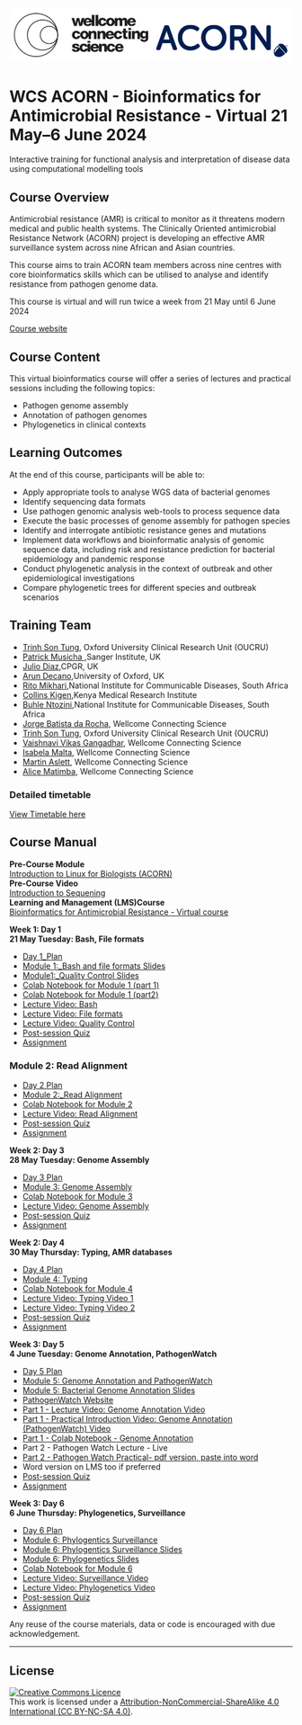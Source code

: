 # <img src="course_data/WCS_ACORN_Logo.png"/>

# WCS ACORN - Bioinformatics for Antimicrobial Resistance - Virtual 21 May–6 June 2024

Interactive training for functional analysis and interpretation of disease data using computational modelling tools

## Course Overview

Antimicrobial resistance (AMR) is critical to monitor as it threatens modern medical and public health systems. The Clinically Oriented antimicrobial Resistance Network (ACORN) project is developing an effective AMR surveillance system across nine African and Asian countries.

This course aims to train ACORN team members across nine centres with core bioinformatics skills which can be utilised to analyse and identify resistance from pathogen genome data.

This course is virtual and will run twice a week from 21 May until 6 June 2024

[Course website](https://coursesandconferences.wellcomeconnectingscience.org/event/wcs-acorn-bioinformatics-for-antimicrobial-resistance-virtual-20240521/)

## Course Content

This virtual bioinformatics course will offer a series of lectures and practical sessions including the following topics:

- Pathogen genome assembly
- Annotation of pathogen genomes
- Phylogenetics in clinical contexts

## Learning Outcomes

At the end of this course, participants will be able to:

- Apply appropriate tools to analyse WGS data of bacterial genomes
- Identify sequencing data formats
- Use pathogen genomic analysis web-tools to process sequence data
- Execute the basic processes of genome assembly for pathogen species
- Identify and interrogate antibiotic resistance genes and mutations
- Implement data workflows and bioinformatic analysis of genomic sequence data, including risk and resistance prediction for bacterial epidemiology and pandemic response
- Conduct phylogenetic analysis in the context of outbreak and other epidemiological investigations
- Compare phylogenetic trees for different species and outbreak scenarios

## Training Team
- [Trinh Son Tung](https://www.researchgate.net/profile/Tung-Trinh), Oxford University Clinical Research Unit (OUCRU)
- [Patrick Musicha ](link),Sanger Institute, UK
- [Julio Diaz](link),CPGR, UK
- [Arun Decano](link),University of Oxford, UK
- [Rito Mikhari](link),National Institute for Communicable Diseases, South Africa
- [Collins Kigen](link),Kenya Medical Research Institute
- [Buhle Ntozini](link),National Institute for Communicable Diseases, South Africa
- [Jorge Batista da Rocha](https://www.wellcomeconnectingscience.org/person/batista-da-rocha-jorge/), Wellcome Connecting Science
- [Trinh Son Tung](https://www.researchgate.net/profile/Tung-Trinh), Oxford University Clinical Research Unit (OUCRU)
- [Vaishnavi Vikas Gangadhar](https://www.wellcomeconnectingscience.org/person/gangadhar-vaishnavi/), Wellcome Connecting Science
- [Isabela Malta](https://www.wellcomeconnectingscience.org/person/malta-isabela/), Wellcome Connecting Science
- [Martin Aslett](https://www.wellcomeconnectingscience.org/person/aslett-martin/), Wellcome Connecting Science
- [Alice Matimba](https://www.wellcomeconnectingscience.org/person/matimba-alice/#), Wellcome Connecting Science

### Detailed timetable
[View Timetable here](ACORN_TimeTable.pdf)

## Course Manual

**Pre-Course Module**        
[Introduction to Linux for Biologists (ACORN)](https://lms.wellcomeconnectingscience.org/course/view.php?id=165)         
**Pre-Course Video**           
[Introduction to Sequening](https://youtu.be/4VZjvYJN18w)        
**Learning and Management (LMS)Course**           
[Bioinformatics for Antimicrobial Resistance - Virtual course](https://lms.wellcomeconnectingscience.org/course/view.php?id=165)

**Week 1: Day 1**   
**21 May Tuesday: Bash, File formats**  
- [Day 1_Plan](course_data/21_May_Day_1/Day1_Plan.md) 
- [Module 1:_Bash and file formats Slides](https://github.com/WCSCourses/ACORN-ClinAMR/blob/main/course_data/21_May_Day_1/WCS_ACORN_Course_Slides_Module1_Bash_and_fileformats_20%20May%202024.pptx.pdf)  
- [Module1:_Quality Control Slides](https://github.com/WCSCourses/ACORN-ClinAMR/blob/main/course_data/21_May_Day_1/WCS_ACORN_Course_Slides_Module1_Quality_Control_15_May_2024_updated.pptx.pdf)
- [Colab Notebook for Module 1 (part 1)](https://githubtocolab.com/WCSCourses/ACORN-ClinAMR/blob/main/course_data/21_May_Day_1/Module_1_part1_ACORN(updated)_vBioinf.ipynb)
- [Colab Notebook for Module 1 (part2)](https://githubtocolab.com/WCSCourses/ACORN-ClinAMR/blob/main/course_data/21_May_Day_1/Module_1_part2_ACORN_vBioinf.ipynb)  
- [Lecture Video: Bash](https://youtu.be/Nby862Cm7Ac)
- [Lecture Video: File formats ](https://youtu.be/RQaskuunQic)
- [Lecture Video: Quality Control](https://youtu.be/s79XYtdTxkI)  
- [Post-session Quiz](https://lms.wellcomeconnectingscience.org/mod/quiz/view.php?id=6055)  
- [Assignment](https://lms.wellcomeconnectingscience.org/mod/assign/view.php?id=6056)
  
### Module 2: Read Alignment
- [Day 2 Plan](course_data/23_May_Day_2/Day2_Plan.md)
- [Module 2:_Read Alignment](https://github.com/WCSCourses/ACORN-ClinAMR/blob/main/course_data/23_May_Day_2/WCS_ACORN_Course_Slides_Read_Alignment.pptx.pdf)
- [Colab Notebook for Module 2](https://githubtocolab.com/WCSCourses/ACORN-ClinAMR/blob/main/course_data/23_May_Day_2/Module_2_ACORN_Read_alignments.ipynb)
- [Lecture Video: Read Alignment]( https://youtu.be/TETeTurOlkQ)
- [Post-session Quiz](https://lms.wellcomeconnectingscience.org/mod/quiz/view.php?id=6064)  
- [Assignment](https://lms.wellcomeconnectingscience.org/mod/assign/view.php?id=6065)

**Week 2: Day 3**   
**28 May Tuesday: Genome Assembly**  
- [Day 3 Plan](https://github.com/WCSCourses/ACORN-ClinAMR/blob/main/course_data/28_May_Day_3/Day3_Plan.md)
- [Module 3: Genome Assembly](https://github.com/WCSCourses/ACORN-ClinAMR/blob/main/course_data/28_May_Day_3/GenomeAssembly_ACORN_Course_Slides.pdf)
- [Colab Notebook for Module 3](https://githubtocolab.com/WCSCourses/ACORN-ClinAMR/blob/main/course_data/28_May_Day_3/Module_3_Genome_Assembly.ipynb)
- [Lecture Video: Genome Assembly](https://youtu.be/NTToDDm3LZ0)
- [Post-session Quiz](https://lms.wellcomeconnectingscience.org/mod/quiz/view.php?id=6072)  
- [Assignment](https://lms.wellcomeconnectingscience.org/mod/assign/view.php?id=6073)

**Week 2: Day 4**   
**30 May Thursday: Typing, AMR databases**  
- [Day 4 Plan](https://github.com/WCSCourses/ACORN-ClinAMR/blob/main/course_data/30_May_Day_4/Day4_Plan.md)
- [Module 4: Typing](https://github.com/WCSCourses/ACORN-ClinAMR/blob/main/course_data/30_May_Day_4/typing_tungts_April1_2024_v2.pptx.pdf)
- [Colab Notebook for Module 4](https://githubtocolab.com/WCSCourses/ACORN-ClinAMR/blob/main/course_data/30_May_Day_4/Module_4_ACORN_vBioinf.ipynb)
- [Lecture Video: Typing Video 1](https://youtu.be/l8JW_HQrnF4)
- [Lecture Video: Typing Video 2](https://youtu.be/LZkAJe9qmWE)
- [Post-session Quiz](https://lms.wellcomeconnectingscience.org/mod/quiz/view.php?id=6076)  
- [Assignment](https://lms.wellcomeconnectingscience.org/mod/assign/view.php?id=6077)


**Week 3: Day 5**   
**4 June Tuesday: Genome Annotation, PathogenWatch**  
- [Day 5 Plan](https://github.com/WCSCourses/ACORN-ClinAMR/tree/main/course_data/4_June_Day_5)
- [Module 5: Genome Annotation and PathogenWatch](course_data/4_June_Day_5/WCS_ACORN_Course_Slides_Module5_PathogenWatch.pdf)
- [Module 5: Bacterial Genome Annotation Slides](https://github.com/WCSCourses/ACORN-ClinAMR/blob/main/course_data/4_June_Day_5/Bacterial_Genome_Annotation.pdf)
- [PathogenWatch Website](https://pathogen.watch/)
- [Part 1 - Lecture Video: Genome Annotation Video](https://youtu.be/Iwbcmg6eol0)
- [Part 1 - Practical Introduction Video: Genome Annotation (PathogenWatch) Video](https://youtu.be/3goUgEYdKcM)
- [Part 1 - Colab Notebook - Genome Annotation](https://githubtocolab.com/WCSCourses/ACORN-ClinAMR/blob/main/course_data/4_June_Day_5/BacterialGenomeAnnotation.ipynb)
- Part 2 - Pathogen Watch Lecture - Live
- [Part 2 - Pathogen Watch Practical- pdf version, paste into word](https://github.com/WCSCourses/ACORN-ClinAMR/blob/main/course_data/4_June_Day_5/Pathogenwatch_practical_assignment.docx.pdf)
- Word version on LMS too if preferred
- [Post-session Quiz](https://lms.wellcomeconnectingscience.org/mod/quiz/view.php?id=6093)  
- [Assignment](https://lms.wellcomeconnectingscience.org/mod/assign/view.php?id=6094)
  

**Week 3: Day 6**   
**6 June Thursday: Phylogenetics, Surveillance**  
- [Day 6 Plan](https://github.com/WCSCourses/ACORN-ClinAMR/blob/main/course_data/30_May_Day_4/Day4_Plan.md)
- [Module 6: Phylogentics Surveillance](https://lms.wellcomeconnectingscience.org/course/view.php?id=164&sectionid=1319)
- [Module 6: Phylogentics Surveillance Slides](https://github.com/WCSCourses/ACORN-ClinAMR/blob/main/course_data/6_June_Day_6/Phylogenetics.pdf)
- [Module 6: Phylogenetics Slides](https://github.com/WCSCourses/ACORN-ClinAMR/blob/main/course_data/6_June_Day_6/surveillance_slides.pdf)
- [Colab Notebook for Module 6](https://githubtocolab.com/WCSCourses/ACORN-ClinAMR/blob/main/course_data/6_June_Day_6/Analysing_Phylogenetics_ACORNrwrk_docx.ipynb)
- [Lecture Video:  Surveillance Video](https://youtu.be/UNZAXpnHFgs)
- [Lecture Video: Phylogenetics  Video](https://youtu.be/TZrlZ7DqHSs)
- [Post-session Quiz](https://lms.wellcomeconnectingscience.org/mod/quiz/view.php?id=6096)  
- [Assignment](https://lms.wellcomeconnectingscience.org/mod/assign/view.php?id=6095)

<!---
--->

Any reuse of the course materials, data or code is encouraged with due acknowledgement.

******
## License
<a rel="license" href="http://creativecommons.org/licenses/by/4.0/"><img alt="Creative Commons Licence" style="border-width:0" src="https://i.creativecommons.org/l/by-nc-sa/4.0/88x31.png" /></a><br />This work is licensed under a <a rel="license" href="https://creativecommons.org/licenses/by-nc-sa/4.0/">Attribution-NonCommercial-ShareAlike 4.0 International (CC BY-NC-SA 4.0)</a>.

